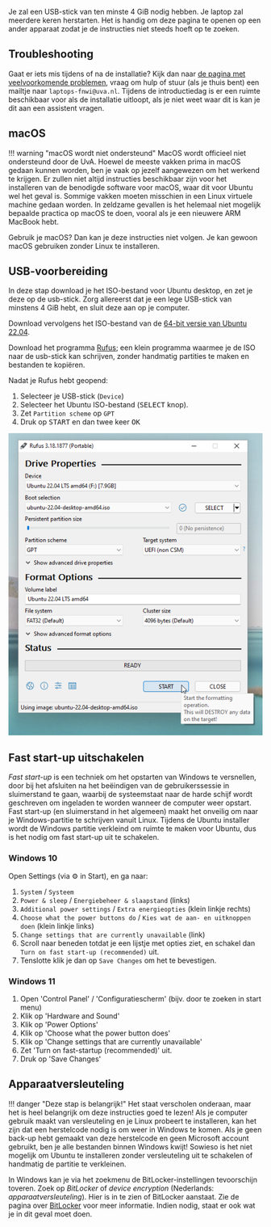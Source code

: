 Je zal een USB-stick van ten minste 4 GiB nodig hebben. Je laptop zal meerdere keren herstarten. Het is handig om deze pagina te openen op een ander apparaat zodat je de instructies niet steeds hoeft op te zoeken.

## Troubleshooting
Gaat er iets mis tijdens of na de installatie? Kijk dan naar [de pagina met veelvoorkomende problemen](../problemen.md), vraag om hulp of stuur (als je thuis bent) een mailtje naar `laptops-fnwi@uva.nl`. Tijdens de introductiedag is er een ruimte beschikbaar voor als de installatie uitloopt, als je niet weet waar dit is kan je dit aan een assistent vragen.

## macOS

!!! warning "macOS wordt niet ondersteund"
    MacOS wordt officieel niet ondersteund door de UvA. Hoewel de meeste vakken prima in macOS gedaan kunnen worden, ben je vaak op jezelf aangewezen om het werkend te krijgen. Er zullen niet altijd instructies beschikbaar zijn voor het installeren van de benodigde software voor macOS, waar dit voor Ubuntu wel het geval is. Sommige vakken moeten misschien in een Linux virtuele machine gedaan worden. In zeldzame gevallen is het helemaal niet mogelijk bepaalde practica op macOS te doen, vooral als je een nieuwere ARM MacBook hebt.

Gebruik je macOS? Dan kan je deze instructies niet volgen. Je kan gewoon macOS gebruiken zonder Linux te installeren.

## USB-voorbereiding
In deze stap download je het ISO-bestand voor Ubuntu desktop, en zet je deze op de usb-stick.
Zorg allereerst dat je een lege USB-stick van minstens 4 GiB hebt, en sluit deze aan op je computer.

Download vervolgens het ISO-bestand van de [64-bit versie van Ubuntu 22.04](https://ubuntu.com/download/desktop/thank-you?version=22.04.2&architecture=amd64).

Download het programma [Rufus](https://github.com/pbatard/rufus/releases/download/v3.18/rufus-3.18p.exe); een klein programma waarmee je de ISO naar de usb-stick kan schrijven, zonder handmatig partities te maken en bestanden te kopiëren.

Nadat je Rufus hebt geopend:

1. Selecteer je USB-stick (`Device`)
2. Selecteer het Ubuntu ISO-bestand (<kbd>SELECT</kbd> knop).
3. Zet `Partition scheme` op `GPT`
4. Druk op <kbd>START</kbd> en dan twee keer <kbd>OK</kbd>

![rufus](../../assets/rufus.png)

## Fast start-up uitschakelen
*Fast start-up* is een techniek om het opstarten van Windows te versnellen, door bij het afsluiten na het beëindigen van de gebruikerssessie in sluimerstand te gaan, waarbij de systeemstaat naar de harde schijf wordt geschreven om ingeladen te worden wanneer de computer weer opstart. Fast start-up (en sluimerstand in het algemeen) maakt het onveilig om naar je Windows-partitie te schrijven vanuit Linux. Tijdens de Ubuntu installer wordt de Windows partitie verkleind om ruimte te maken voor Ubuntu, dus is het nodig om fast start-up uit te schakelen.

### Windows 10
Open Settings (via ⚙️ in Start), en ga naar:

1. `System` / `Systeem`
2. `Power & sleep` / `Energiebeheer & slaapstand` (links)
3. `Additional power settings` / `Extra energieopties` (klein linkje rechts)
4. `Choose what the power buttons do` / `Kies wat de aan- en uitknoppen doen` (klein linkje links)
5. `Change settings that are currently unavailable` (link)
6. Scroll naar beneden totdat je een lijstje met opties ziet, en schakel dan `Turn on fast start-up (recommended)` uit.
7. Tenslotte klik je dan op `Save Changes` om het te bevestigen.

### Windows 11
1. Open 'Control Panel' / 'Configuratiescherm' (bijv. door te zoeken in start menu)
2. Klik op 'Hardware and Sound'
3. Klik op 'Power Options'
4. Klik op 'Choose what the power button does'
5. Klik op 'Change settings that are currently unavailable'
6. Zet 'Turn on fast-startup (recommended)' uit.
7. Druk op 'Save Changes'

## Apparaatversleuteling

!!! danger "Deze stap is belangrijk!"
    Het staat verscholen onderaan, maar het is heel belangrijk om deze instructies goed te lezen! Als je computer gebruik maakt van versleuteling en je Linux probeert te installeren, kan het zijn dat een herstelcode nodig is om weer in Windows te komen. Als je geen back-up hebt gemaakt van deze herstelcode en geen Microsoft account gebruikt, ben je alle bestanden binnen Windows kwijt! Sowieso is het niet mogelijk om Ubuntu te installeren zonder versleuteling uit te schakelen of handmatig de partitie te verkleinen.

In Windows kan je via het zoekmenu de BitLocker-instellingen tevoorschijn toveren. Zoek op *BitLocker* of *device encryption* (Nederlands: *apparaatversleuteling*). Hier is in te zien of BitLocker aanstaat. Zie de pagina over [BitLocker](./bitlocker.md) voor meer informatie. Indien nodig, staat er ook wat je in dit geval moet doen.
